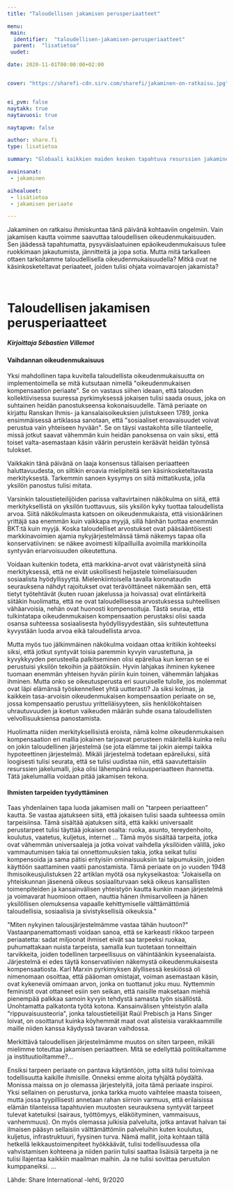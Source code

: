 ```yaml
---
title: "Taloudellisen jakamisen perusperiaatteet"

menu:
 main:
  identifier:  "taloudellisen-jakamisen-perusperiaatteet"
  parent:  "lisatietoa"
 uudet:

date: 2020-11-01T00:00:00+02:00


cover: "https://sharefi-cdn.sirv.com/sharefi/jakaminen-on-ratkaisu.jpg"


ei_pvm: false
naytakk: true
naytavuosi: true

naytapvm: false

author: share.fi
type: lisatietoa

summary: "Globaali kaikkien maiden kesken tapahtuva resurssien jakaminen voi ainoana aikaansaada sen luottamuksen eri maiden kesken, joka tarvitaan pysyvän rauhan aikaansaamiseksi. Tässä haastattelussa Benjamin Creme avaa tuon ajatuksen taustoja."

avainsanat:
 - jakaminen

aihealueet:
 - lisätietoa
 - jakamisen periaate

---
```


<p class="alustus">Jakaminen on ratkaisu ihmiskuntaa tänä päivänä kohtaaviin ongelmiin. Vain jakamisen kautta voimme saavuttaa taloudellisen oikeudenmukaisuuden. Sen jäädessä tapahtumatta, pysyväislaatuinen epäoikeudenmukaisuus tulee ruokkimaan jakautumista, jännitteitä ja jopa sotia. Mutta mitä tarkalleen ottaen tarkoitamme taloudellisella oikeudenmukaisuudella? Mitkä ovat ne käsinkosketeltavat periaateet, joiden tulisi ohjata voimavarojen jakamista?</p>
<br clear="all" />


<h1>Taloudellisen jakamisen perusperiaatteet</h1>
<h5>Kirjoittaja Sébastien Villemot</h5>


<h4>Vaihdannan oikeudenmukaisuus</h4>
<p>Yksi mahdollinen tapa kuvitella taloudellista oikeudenmukaisuutta on implementoimella se mitä kutsutaan nimellä "oikeudenmukaisen kompensaation periaate". Se on vastaus siihen ideaan, että talouden kollektiivisessa suuressa pyrkimyksessä jokaisen tulisi saada osuus, joka on suhtainen heidän panostukseensa kokonaisuudelle. Tämä periaate on kirjattu Ranskan Ihmis- ja kansalaisoikeuksien julistukseen 1789, jonka ensimmäisessä artiklassa sanotaan, että "sosiaaliset eroavaisuudet voivat perustua vain yhteiseen hyvään". Se on täysi vastakohta sille tilanteelle, missä jotkut saavat vähemmän kuin heidän panoksensa on vain siksi, että toiset valta-asemastaan käsin väärin perustein keräävät heidän työnsä tulokset.</p>

<p>Vaikkakin tänä päivänä on laaja konsensus tällaisen periaatteen haluttavuudesta, on siltikin eroavia mielipiteitä sen käsinkosketeltavasta merkityksestä. Tarkemmin sanoen kysymys on siitä mittatikusta, jolla yksilön panostus tulisi mitata.</p>

<p>Varsinkin taloustieteilijöiden parissa valtavirtainen näkökulma on siitä, että merkityksellistä on yksilön tuottavuus, siis yksilön kyky tuottaa taloudellista arvoa. Siitä näkökulmasta katsoen on oikeudenmukaista, että visionäärinen yrittäjä saa enemmän kuin vaikkapa myyjä, sillä hänhän tuottaa enemmän BKT:tä kuin myyjä. Koska taloudelliset arvostukset ovat pääsääntöisesti markkinavoimien ajamia nykyjärjestelmässä tämä näkemys tapaa olla konservatiivinen: se näkee avoimesti kilpailluilla avoimilla markkinoilla syntyvän eriarvoisuuden oikeutettuna.</p>

<p>Voidaan kuitenkin todeta, että markkina-arvot ovat vääristyneitä siinä merkityksessä, että ne eivät uskollisesti heijastele toimeliaisuuden sosiaalista hyödyllisyyttä. Mielenkiintoisella tavalla koronataudin seurauksena nähdyt rajoitukset ovat terävöittäneet näkemään sen, että tietyt työtehtävät (kuten ruoan jakelussa ja hoivassa) ovat elintärkeitä siitäkin huolimatta, että ne ovat taloudellisessa arvostuksessa suhteellisen vähäarvoisia, nehän ovat huonosti kompensoituja. Tästä seuraa, että tulkintatapa oikeudenmukaisen kompensaation perustaksi olisi saada osansa suhteessa sosiaalisesta hyödyllisyydestään, siis suhteutettuna kyvystään luoda arvoa eikä taloudellista arvoa.</p>

<p>Mutta myös tuo jälkimmäinen näkökulma voidaan ottaa kritiikin kohteeksi siksi, että jotkut syntyvät toisia paremmin kyvyin varustettuna, ja kyvykkyyden perusteella palkitseminen olisi epäreilua kun kerran se ei perustuisi yksilön tekoihin ja päätöksiin. Hyvin lahjakas ihminen kykenee tuomaan enemmän yhteisen hyvän piiriin kuin toinen, vähemmän lahjakas ihminen. Mutta onko se oikeutusperusta eri suuruiselle tulolle, jos molemmat ovat läpi elämänsä työskennelleet yhtä uutterasti? Ja siksi kolmas, ja kaikkein tasa-arvoisin oikeudenmukaisen kompensaation periaate on se, jossa kompensaatio perustuu yritteliäisyyteen, siis henkilökohtaisen uhrautuvuuden ja koetun vaikeuden määrän suhde osana taloudellisten velvollisuuksiensa panostamista.</p>

<p>Huolimatta niiden merkityksellisistä eroista, nämä kolme oikeudenmukaisen kompensaation eri mallia jokainen tarjoavat perusteen määritellä kuinka reilu on jokin taloudellinen järjestelmä (se jota elämme tai jokin aiempi taikka hypoteettinen järjestelmä). Mikäli järjestelmä todetaan epäreiluksi, siitä loogisesti tulisi seurata, että se tulisi uudistaa niin, että saavutettaisiin resurssien jakelumalli, joka olisi lähempänä reiluusperiaatteen ihannetta. Tätä jakelumallia voidaan pitää jakamisen tekona.</p>

<h4>Ihmisten tarpeiden tyydyttäminen</h4>
<p>Taas yhdenlainen tapa luoda jakamisen malli on "tarpeen periaatteen" kautta. Se vastaa ajatukseen siitä, että jokaisen tulisi saada suhteessa omiin tarpeisiinsa. Tämä sisältää ajatuksen siitä, että kaikki universaalit perustarpeet tulisi täyttää jokaisen osalta: ruoka, asunto, tereydenhoito, koulutus, vaatetus, kuljetus, internet … Tämä myös sisältää tarpeita, jotka ovat vähemmän universaaleja ja jotka voivat vaihdella yksilöiden välillä, joko vammautumisen takia tai onnettomuuksien takia, jotka seikat tulisi kompensoida ja sama pätisi erityisiin ominaisuuksiin tai taipumuksiin, joiden käyttöön saattaminen vaatii panostamista. Tämä periaate on jo vuoden 1948 Ihmisoikeusjulistuksen 22 artiklan myötä osa nykyseikastoa: "Jokaisella on yhteiskunnan jäsenenä oikeus sosiaaliturvaan sekä oikeus kansallisten toimenpiteiden ja kansainvälisen yhteistyön kautta kunkin maan järjestelmä ja voimavarat huomioon ottaen, nauttia hänen ihmisarvolleen ja hänen yksilöllisen olemuksensa vapaalle kehittymiselle välttämättömiä taloudellisia, sosiaalisia ja sivistyksellisiä oikeuksia."</p>

<p>"Miten nykyinen talousjärjestelmämme vastaa tähän huutoon?" Vastaanpanemattomasti voidaan sanoa, että se karkeasti rikkoo tarpeen periaatetta: sadat miljoonat ihmiset eivät saa tarpeeksi ruokaa, puhumattakaan nuista tarpeista, samalla kun tuotetaan tonneittain tarvikkeita, joiden todellinen tarpeellisuus on vähintäänkin kyseenalaista. Järjestelmä ei edes täytä konservatiivien näkemystä oikeudenmukaisesta kompensaatiosta. Karl Marxin pyrkimyksen älyllisessä keskiössä oli nimenomaan osoittaa, että pääoman omistajat, voiman asemastaan käsin, ovat kykeneviä omimaan arvon, jonka on tuottanut joku muu. Nyttemmin feministit ovat ottaneet esiin sen seikan, että naisille maksetaan miehiä pienempää palkkaa samoin kyvyin tehdystä samasta työn sisällöstä. Unohtamatta palkatonta työtä kotona. Kansainvälisen yhteistyön alalla "rippuvaisuusteoria", jonka taloustieteilijät Raúl Prebisch ja Hans Singer loivat, on osoittanut kuinka köyhemmät maat ovat alisteisia varakkaammille maille niiden kanssa käydyssä tavaran vaihdossa.</p>

<p>Merkittävä taloudellisen järjestelmämme muutos on siten tarpeen, mikäli mielimme toteuttaa jakamisen periaatteen. Mitä se edellyttää politiikaltamme ja instituutioiltamme?…</p>

<p>Ensiksi tarpeen periaate on pantava käytäntöön, jotta siitä tulisi toimivaa todellisuutta kaikille ihmisille. Onneksi emme aloita tyhjältä pöydältä. Monissa maissa on jo olemassa järjestelyitä, joita tämä periaate inspiroi. Yksi sellainen on perusturva, jonka tarkka muoto vaihtelee maasta toiseen, mutta jossa tyypillisesti annetaan rahan siirroin varmuus, että erilaisissa elämän tilanteissa tapahtuvien muutosten seurauksena syntyvät tarpeet tulevat katetuiksi (sairaus, työttömyys, eläköityminen, vammaisuus, vanhemmuus). On myös olemassa julkisia palveluita, jotka antavat halvan tai ilmaisen pääsyn sellaisiin välttämättömiin palveluihin kuten koulutus, kuljetus, infrastruktuuri, fyysinen turva. Nämä mallit, joita kohtaan tällä hetkellä leikkaustoimenpiteet hyökkäävät, tulisi todellisuudessa olla vahvistamisen kohteena ja niiden pariin tulisi saattaa lisäisiä tarpeita ja ne tulisi llajentaa kaikkiin maailman maihin. Ja ne tulisi sovittaa perustulon kumppaneiksi. …</p>

<p>Lähde: Share International -lehti, 9/2020</p>